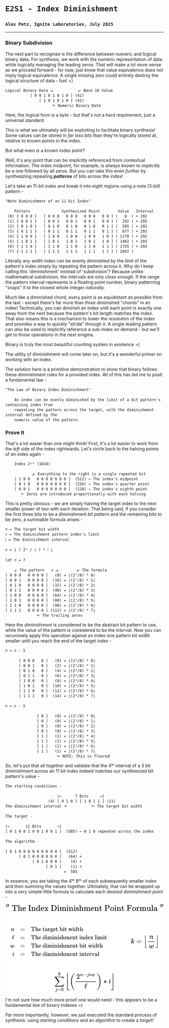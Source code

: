 # `E2S1 - Index Diminishment`
### `Alex Petz, Ignite Laboratories, July 2025`

---

### Binary Subdivision
The next part to recognize is the difference between numeric and logical binary data.  For synthesis, we work
with the numeric representation of data while logically managing the leading zeros.  That will make a lot
more sense as we proceed forward - for now, just know that value equivalence does _not_ imply logical equivalence.
A single missing zero could entirely destroy the logical structure of data - fun! =)

    Logical Binary Data ⬎           ⬐ Base 10 Value
               [ 0 0 1 0 1 0 1 0 ] (42)  
                   [ 1 0 1 0 1 0 ] (42)  
                         ⬑ Numeric Binary Data

Here, the logical form is a _byte_ - but that's not a hard requirement, just a universal standard.

This is what we ultimately will be exploiting to facilitate binary synthesis!  Some values can be stored in
_far less bits_ than they're logically stored at, relative to known points in the index.  

But what even _is_ a known index _point?_

Well, it's any point that can be _implicitly_ referenced from contextual information.  The index midpoint, for example, 
is _always_ known to _implicitly_ be a one followed by all zeros.  But you can take this even _further_ by synthesizing 
repeating _**patterns**_ of bits across the index!  

Let's take an 11-bit index and break it into eight regions using a note (3-bit) pattern -

    "Note Diminishment of an 11 bit Index"
 
        Pattern              Synthesized Point        Value   Interval   
     (0) { 0 0 0 }   [ 0 0 0   0 0 0   0 0 0   0 0 ] (   0  ) + 292
     (1) { 0 0 1 }   [ 0 0 1   0 0 1   0 0 1   0 0 ] (  292 ) + 293
     (2) { 0 1 0 }   [ 0 1 0   0 1 0   0 1 0   0 1 ] (  585 ) + 292
     (3) { 0 1 1 }   [ 0 1 1   0 1 1   0 1 1   0 1 ] (  877 ) + 293
     (4) { 1 0 0 }   [ 1 0 0   1 0 0   1 0 0   1 0 ] ( 1170 ) + 292
     (5) { 1 0 1 }   [ 1 0 1   1 0 1   1 0 1   1 0 ] ( 1462 ) + 293
     (6) { 1 1 0 }   [ 1 1 0   1 1 0   1 1 0   1 1 ] ( 1755 ) + 292
     (7) { 1 1 1 }   [ 1 1 1   1 1 1   1 1 1   1 1 ] ( 2047 )

Literally any width index can be evenly diminished by the _limit_ of the pattern's index simply by repeating the 
pattern across it.  Why do I keep calling this 'diminishment' instead of 'subdivision'?  Because unlike mathematical 
subdivision, the intervals are only _close enough._  If the range the pattern interval represents is a floating point 
number, binary patterning "snaps" it to the closest whole integer _naturally._  

Much like a diminished chord, every point is as equidistant _as possible_ from the last - except there's far more 
than _three_ diminished "chords" in an index!  Technically, you can diminish an index until each point is exactly 
one away from the next because the pattern's bit length matches the index.  That also means this is a mechanism to 
lower the _resolution_ of the index and provides a way to quickly "stride" through it.  A single leading pattern 
can _also_ be used to implicitly reference a sub-index on demand - but we'll get to those operations in the next 
enigma.

Binary is truly the most beautiful counting system in existence =)

The utility of diminishment will come later on, but it's a wonderful primer on working with an index.

The solution here is a primitive demonstration to show that binary follows these diminishment rules for a provided 
index.  All of this has led me to posit a fundamental law -

    "The Law of Binary Index Diminishment"

        An index can be evenly diminished by the limit of a bit pattern's containing index from
        repeating the pattern across the target, with the diminishment interval defined by the 
        numeric value of the pattern.

### Prove It
That's a lot easier than one might think!  First, it's a lot easier to work from the _left_ side of the index
rightwards.  Let's circle back to the halving points of an index again -

        Index 2¹⁰ (1024)

                ⬐ Everything to the right is a single repeated bit
        [ 1 0 0   0 0 0 0 0 0 0 ]  (512) ← The index's midpoint
        [ 0 1 0   0 0 0 0 0 0 0 ]  (256) ← The index's quarter point
        [ 0 0 1   0 0 0 0 0 0 0 ]  (128) ← The index's eighth point
           ⬑ Zeros are introduced proportionally with each halving

This is pretty obvious - we are simply halving the target index to the next smaller power of two with each 
iteration. That being said, if you consider the first three bits to be a diminishment _bit pattern_ and the 
remaining bits to be zero, a summable formula arises - 

    𝑛 = The target bit width
    ℓ = The diminishment pattern index's limit
    𝑖 = The diminishment interval

    𝑥 = ⌊ ( 2ⁿ / ℓ ) * 𝑖 ⌋

    let 𝑛 = 7

        ⬐ The pattern   𝑥 ⬎        ⬐ The formula
    [ 0 0 0   0 0 0 0 ]   (0) = ⌊(2⁷/8) * 0⌋
    [ 0 0 1   0 0 0 0 ]  (16) = ⌊(2⁷/8) * 1⌋
    [ 0 1 0   0 0 0 0 ]  (32) = ⌊(2⁷/8) * 2⌋
    [ 0 1 1   0 0 0 0 ]  (48) = ⌊(2⁷/8) * 3⌋
    [ 1 0 0   0 0 0 0 ]  (64) = ⌊(2⁷/8) * 4⌋
    [ 1 0 1   0 0 0 0 ]  (80) = ⌊(2⁷/8) * 5⌋
    [ 1 1 0   0 0 0 0 ]  (96) = ⌊(2⁷/8) * 6⌋
    [ 1 1 1   0 0 0 0 ] (112) = ⌊(2⁷/8) * 7⌋
                  ⬑ The trailing zeros

Here the _diminishment_ is considered to be the abstract bit pattern to use, while the value of the pattern is
considered to be the _interval._  Now you can recursively apply this operation against an index one pattern bit 
width smaller until you reach the end of the target index -

    𝑛 = 𝑛 - 3

          [ 0 0 0   0 ]   (0) = ⌊(2⁴/8) * 0⌋
          [ 0 0 1   0 ]   (2) = ⌊(2⁴/8) * 1⌋
          [ 0 1 0   0 ]   (4) = ⌊(2⁴/8) * 2⌋
          [ 0 1 1   0 ]   (6) = ⌊(2⁴/8) * 3⌋
          [ 1 0 0   0 ]   (8) = ⌊(2⁴/8) * 4⌋
          [ 1 0 1   0 ]  (10) = ⌊(2⁴/8) * 5⌋
          [ 1 1 0   0 ]  (12) = ⌊(2⁴/8) * 6⌋
          [ 1 1 1   0 ]  (14) = ⌊(2⁴/8) * 7⌋

    𝑛 = 𝑛 - 3

                  [ 0 ]   (0) = ⌊(2¹/8) * 0⌋
                  [ 0 ]   (0) = ⌊(2¹/8) * 1⌋
                  [ 0 ]   (0) = ⌊(2¹/8) * 2⌋
                  [ 0 ]   (0) = ⌊(2¹/8) * 3⌋
                  [ 1 ]   (1) = ⌊(2¹/8) * 4⌋
                  [ 1 ]   (1) = ⌊(2¹/8) * 5⌋
                  [ 1 ]   (1) = ⌊(2¹/8) * 6⌋
                  [ 1 ]   (1) = ⌊(2¹/8) * 7⌋
                           ⬑ NOTE: This is floored

So, let's put that all together and validate that the 4ᵗʰ interval of a 3 bit diminishment across an 11 bit index 
indeed matches our synthesized bit pattern's value -

    The starting conditions -

                           |←      7 Bits     →|
                       (4) [ 0 1 0 ] [ 1 0 1 1 ] (11)
    The diminishment interval ⬏           ⬑ The target bit width

    The target -

    |←       11 Bits       →|
    [ 0 1 0 0 1 0 0 1 0 0 1 ]  (585) ← 0 1 0 repeated across the index

    The algorithm -

    [ 0 1 0 0 0 0 0 0 0 0 0 ]  (512)
          [ 0 1 0 0 0 0 0 0 ]   (64) +
                [ 0 1 0 0 0 ]    (8) +
                      [ 0 1 ]    (1) +
                              =  585

In essence, you are taking the 4ᵗʰ 8ᵗʰ of each subsequently smaller index and then summing the values 
together.  Ultimately, that can be wrapped up into a very simple little formula to calculate each desired 
diminishment _point_ -

<picture>
<img alt="Index Diminishment Formula" src="assets/diminishmentPoint.png" style="display: block; margin-left: auto; margin-right: auto;">
</picture>

I'm not sure how much more proof one would need - this appears to be a fundamental _law_ of binary indexes =)

_Far_ more importantly, however, we just executed the standard process of synthesis: using _starting conditions_
and an _algorithm_ to create a _target!_